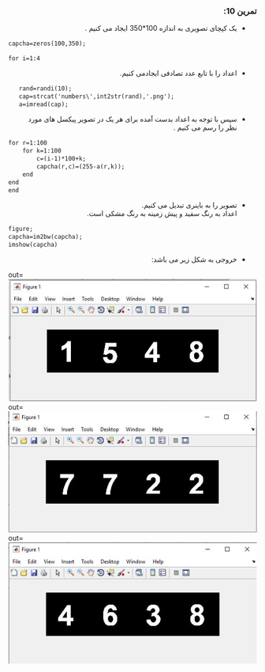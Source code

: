 <div dir ="rtl">

###  تمرین 10:<br/>
</div>

<div dir ="rtl">

*    یک کپچای تصویری به اندازه 100*350 ایجاد می کنیم . <br/>

</div>

```
capcha=zeros(100,350);
```

```
for i=1:4
```
<div dir ="rtl">

*    اعداد را با تابع عدد تصادفی ایجادمی کنیم. <br/>

</div>


```
   rand=randi(10);
   cap=strcat('numbers\',int2str(rand),'.png');
   a=imread(cap);
   ```
   <div dir ="rtl">

*   سپس با توجه به اعداد بدست آمده برای هر یک در تصویر پیکسل های مورد نظر را رسم می کنیم  . <br/>

</div>
   
   ```
   for r=1:100
       for k=1:100
           c=(i-1)*100+k;
           capcha(r,c)=(255-a(r,k));
       end
   end    
end 
```
 <div dir ="rtl">

*   تصویر را به باینری تبدیل می کنیم.  <br/>
اعداد به رنگ سفید و پیش زمینه  به رنگ مشکی است. <br/>

</div>

```
figure;
capcha=im2bw(capcha);
imshow(capcha)
```

<div dir ="rtl">

*    خروجی به شکل زیر می باشد:<br/>
</div>

out=![out](t10.JPG)
out=![out](t101.JPG)
out=![out](t102.JPG)
